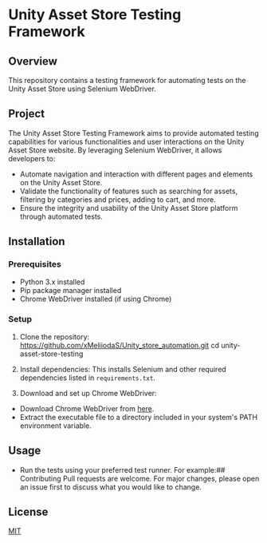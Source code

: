 # Unity Asset Store Testing Framework

## Overview
This repository contains a testing framework for automating tests on the Unity Asset Store using Selenium WebDriver.

## Project
The Unity Asset Store Testing Framework aims to provide automated testing capabilities for various functionalities and user interactions on the Unity Asset Store website. By leveraging Selenium WebDriver, it allows developers to:
- Automate navigation and interaction with different pages and elements on the Unity Asset Store.
- Validate the functionality of features such as searching for assets, filtering by categories and prices, adding to cart, and more.
- Ensure the integrity and usability of the Unity Asset Store platform through automated tests.

## Installation

### Prerequisites
- Python 3.x installed
- Pip package manager installed
- Chrome WebDriver installed (if using Chrome)

### Setup
1. Clone the repository:
  https://github.com/xMeliiodaS/Unity_store_automation.git
  cd unity-asset-store-testing
3. Install dependencies:
This installs Selenium and other required dependencies listed in `requirements.txt`.

4. Download and set up Chrome WebDriver:
- Download Chrome WebDriver from [here](https://sites.google.com/a/chromium.org/chromedriver/downloads).
- Extract the executable file to a directory included in your system's PATH environment variable.

## Usage
- Run the tests using your preferred test runner. For example:## Contributing
Pull requests are welcome. For major changes, please open an issue first to discuss what you would like to change.

## License
[MIT](https://choosealicense.com/licenses/mit/)
